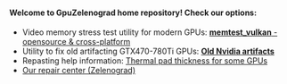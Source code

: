 #### Welcome to GpuZelenograd home repository! Check our options:
* Video memory stress test utility for modern GPUs: [**memtest_vulkan** - opensource & cross-platform](https://github.com/GpuZelenograd/memtest_vulkan)
* Utility to fix old artifacting GTX470-780Ti GPUs: [**Old Nvidia artifacts**](https://gpuzelenograd.github.io/NVIDIA)
* Repasting help information: [Thermal pad thickness for some GPUs](https://github.com/GpuZelenograd/ByGpuZelenograd/blob/main/ThermalPadThickness.md)
* [Our repair center (Zelenograd)](https://GpuZelenograd.github.io)
